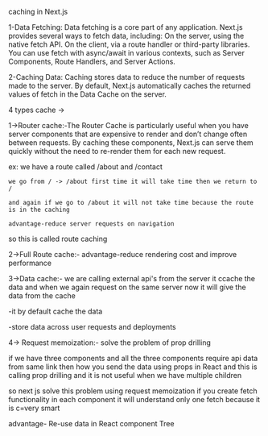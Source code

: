 caching in Next.js

1-Data Fetching:
Data fetching is a core part of any application. Next.js provides several ways to fetch data, including:
On the server, using the native fetch API.
On the client, via a route handler or third-party libraries.
You can use fetch with async/await in various contexts, such as Server Components, Route Handlers, and Server Actions.

2-Caching Data:
Caching stores data to reduce the number of requests made to the server. By default, Next.js automatically caches the returned values of fetch in the Data Cache on the server.

4 types cache ->

1->Router cache:-The Router Cache is particularly useful when you have server components that are expensive to render and don’t change often between requests. By caching these components, Next.js can serve them quickly without the need to re-render them for each new request.

ex: we have a route called /about and /contact

    we go from / -> /about first time it will take time then we return to /

    and again if we go to /about it will not take time because the route is in the caching

    advantage-reduce server requests on navigation

so this is called route caching

2->Full Route cache:-  advantage-reduce rendering cost and improve performance

3->Data cache:-  we are calling external api's from the server it ccache the data and when we again request on the same server now it will give the data from the cache

-it by default cache the data 
 
 -store data across user requests and deployments 

 4-> Request memoization:- solve the problem of prop drilling 

 if we have three components and all the three components require api data from same link then how you send the data using props in React and this is calling prop drilling and it is not useful when we have multiple children 

 so next js solve this problem using request memoization if you create fetch functionality in each component it will understand only one fetch because it is c=very smart


 advantage- Re-use data in React component Tree 
